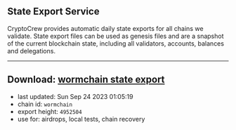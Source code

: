 ## State Export Service
CryptoCrew provides automatic daily state exports for all chains we validate. State export files can be used as genesis files and are a snapshot of the current blockchain state, including all validators, accounts, balances and delegations.

---
**Download: [wormchain state export](https://dl.ccvalidators.com/SERVICE/wormchain/wormchain_export_4952504.json)**
---

- last updated: Sun Sep 24 2023 01:05:19
- chain id: `wormchain`
- export height: `4952504`
- use for: airdrops, local tests, chain recovery
